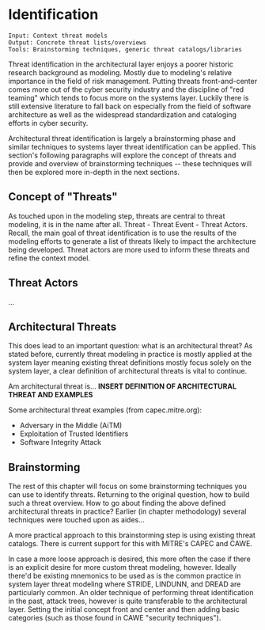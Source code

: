 # Identification

```
Input: Context threat models
Output: Concrete threat lists/overviews
Tools: Brainstorming techniques, generic threat catalogs/libraries
```
Threat identification in the architectural layer enjoys a poorer historic research background as modeling.
Mostly due to modeling's relative importance in the field of risk management.
Putting threats front-and-center comes more out of the cyber security industry and the discipline of "red teaming" which tends to focus more on the systems layer.
Luckily there is still extensive literature to fall back on especially from the field of software architecture as well as the widespread standardization and cataloging efforts in cyber security.

Architectural threat identification is largely a brainstorming phase and similar techniques to systems layer threat identification can be applied. This section's following paragraphs will explore the concept of threats and provide and overview of brainstorming techniques -- these techniques will then be explored more in-depth in the next sections.

## Concept of "Threats"
As touched upon in the modeling step, threats are central to threat modeling, it is in the name after all.
Threat - Threat Event - Threat Actors.
Recall, the main goal of threat identification is to use the results of the modeling efforts to generate a list of threats likely to impact the architecture being developed.
Threat actors are more used to inform these threats and refine the context model.

## Threat Actors
...

## Architectural Threats
This does lead to an important question: what is an architectural threat?
As stated before, currently threat modeling in practice is mostly applied at the system layer meaning existing threat definitions mostly focus solely on the system layer, a clear definition of architectural threats is vital to continue.

Am architectural threat is...
**INSERT DEFINITION OF ARCHITECTURAL THREAT AND EXAMPLES**

Some architectural threat examples (from capec.mitre.org):
* Adversary in the Middle (AiTM)
* Exploitation of Trusted Identifiers
* Software Integrity Attack


## Brainstorming
The rest of this chapter will focus on some brainstorming techniques you can use to identify threats.
Returning to the original question, how to build such a threat overview.
How to go about finding the above defined architectural threats in practice?
Earlier (in chapter methodology) several techniques were touched upon as aides...

A more practical approach to this brainstorming step is using existing threat catalogs.
There is current support for this with MITRE's CAPEC and CAWE.

In case a more loose approach is desired, this more often the case if there is an explicit desire for more custom threat modeling, however.
Ideally there'd be existing mnemonics to be used as is the common practice in system layer threat modeling where STRIDE, LINDUNN, and DREAD are particularly common.
An older technique of performing threat identification in the past, attack trees, however is quite transferable to the architectural layer.
Setting the initial concept front and center and then adding basic categories (such as those found in CAWE "security techniques").

